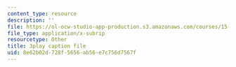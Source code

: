```yaml
---
content_type: resource
description: ''
file: https://ol-ocw-studio-app-production.s3.amazonaws.com/courses/15-071-the-analytics-edge-spring-2017/8e62b02d728f5656ab56e7c756d7567f_D2FQ-JnltPw.vtt
file_type: application/x-subrip
resourcetype: Other
title: 3play caption file
uid: 8e62b02d-728f-5656-ab56-e7c756d7567f
---
```


